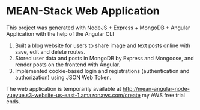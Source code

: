 # MEAN-Stack Web Application

This project was generated with NodeJS + Express + MongoDB + Angular Application with the help of the Angular CLI

1. Built a blog website for users to share image and text posts online with save, edit and delete routes.
2. Stored user data and posts in MongoDB by Express and Mongoose, and render posts on the frontend with Angular.
3. Implemented cookie-based login and registrations (authentication and authorization) using JSON Web Token.

The web application is temporarily available at http://mean-angular-node-yueyue.s3-website-us-east-1.amazonaws.com/create my AWS free trial ends.
